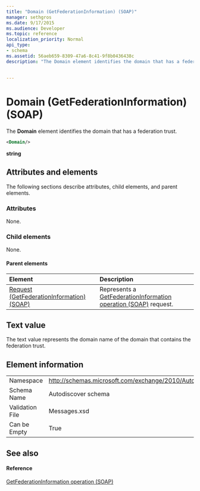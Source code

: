 ```yaml
---
title: "Domain (GetFederationInformation) (SOAP)"
manager: sethgros
ms.date: 9/17/2015
ms.audience: Developer
ms.topic: reference
localization_priority: Normal
api_type:
- schema
ms.assetid: 56aeb659-8309-47a6-8c41-9f8b0436438c
description: "The Domain element identifies the domain that has a federation trust."
 
 
---
```


# Domain (GetFederationInformation) (SOAP)

The **Domain** element identifies the domain that has a federation trust. 
  
```XML
<Domain/>
```

 **string**
## Attributes and elements

The following sections describe attributes, child elements, and parent elements.
  
### Attributes

None.
  
### Child elements

None.
  
#### Parent elements

|**Element**|**Description**|
|:-----|:-----|
|[Request (GetFederationInformation) (SOAP)](request-getfederationinformationsoap.md) <br/> |Represents a [GetFederationInformation operation (SOAP)](getfederationinformation-operation-soap.md) request.  <br/> |
   
## Text value

The text value represents the domain name of the domain that contains the federation trust.
  
## Element information

|||
|:-----|:-----|
|Namespace  <br/> |http://schemas.microsoft.com/exchange/2010/Autodiscover  <br/> |
|Schema Name  <br/> |Autodiscover schema  <br/> |
|Validation File  <br/> |Messages.xsd  <br/> |
|Can be Empty  <br/> |True  <br/> |
   
## See also

#### Reference

[GetFederationInformation operation (SOAP)](getfederationinformation-operation-soap.md)


